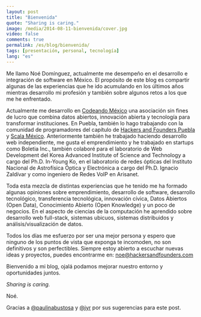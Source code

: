 ```yaml
---
layout: post
title: "Bienvenida"
quote: "Sharing is caring."
image: /media/2014-08-11-bienvenida/cover.jpg
video: false
comments: true
permalink: /es/blog/bienvenida/
tags: [presentación, personal, tecnología]
lang: "es"
---
```


Me llamo Noé Domínguez, actualmente me desempeño en el desarrollo e integración de software en México.
El propósito de este blog es compartir algunas de las experiencias que he ido acumulando en los
últimos años mientras desarrollo mi profesión y también sobre algunos retos a los que me he enfrentado.

Actualmente me desarrollo en [Codeando México](http://www.codeandomexico.org) una asociación
sin fines de lucro que combina datos abiertos, innovación abierta y tecnología para transformar instituciones.
En Puebla, también lo hago trabajando con la comunidad de programadores del capítulo de
[Hackers and Founders Puebla](http://www.hfpuebla.org) y [Scala México](http://www.scala.org.mx).
Anteriormente también he trabajado haciendo desarrollo web independiente, me gusta el emprendimiento y he trabajado
en startups como Boletia Inc., también colaboré para el laboratorio de Web Development del Korea Advanced
Institute of Science and Technology a cargo del Ph.D. In-Young Ko, en el laboratorio de redes ópticas
del Instituto Nacional de Astrofísica Óptica y Electrónica a cargo del Ph.D. Ignacio Zaldívar
y como ingeniero de Redes VoIP en Arisanet.

Toda esta mezcla de distintas experiencias que he tenido me ha formado algunas opiniones sobre emprendimiento,
desarrollo de software, desarrollo tecnológico, transferencia tecnológica, innovación cívica, Datos Abiertos (Open Data),
Conocimiento Abierto (Open Knowledge) y un poco de negocios. En el aspecto de ciencias de la computación he aprendido sobre
desarrollo web full-stack, sistemas ubicuos, sistemas distribuidos y análisis/visualización de datos.

Todos los días me esfuerzo por ser una mejor persona y espero que ninguno de los puntos de vista que exponga
te incomoden, no son definitivos y son perfectibles. Siempre estoy abierto a escuchar nuevas ideas y proyectos,
puedes encontrarme en: [noe@hackersandfounders.com](mailto:noe@hackersandfounders.com)

Bienvenido a mi blog, ojalá podamos mejorar nuestro entorno y oportunidades juntos.

<cite>Sharing is caring.</cite>


Noé.

Gracias a [@paulinabustosa](http://www.twitter.com/paulinabustosa) y [@jyr](http://www.twitter.com/jyr) por sus sugerencias
para este post.
